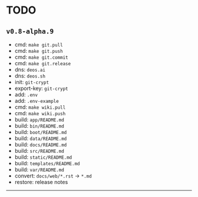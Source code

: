 # TODO

## `v0.8-alpha.9`

* cmd: `make git.pull`
* cmd: `make git.push`
* cmd: `make git.commit`
* cmd: `make git.release`
* dns: `deos.ai`
* dns: `deos.sh`
* init: `git-crypt`
* export-key: `git-crypt`
* add: `.env`
* add: `.env-example`
* cmd: `make wiki.pull`
* cmd: `make wiki.push`
* build: `app/README.md`
* build: `bin/README.md`
* build: `boot/README.md`
* build: `data/README.md`
* build: `docs/README.md`
* build: `src/README.md`
* build: `static/README.md`
* build: `templates/README.md`
* build: `var/README.md`
* convert: `docs/web/*.rst` -> `*.md`
* restore: release notes

---
